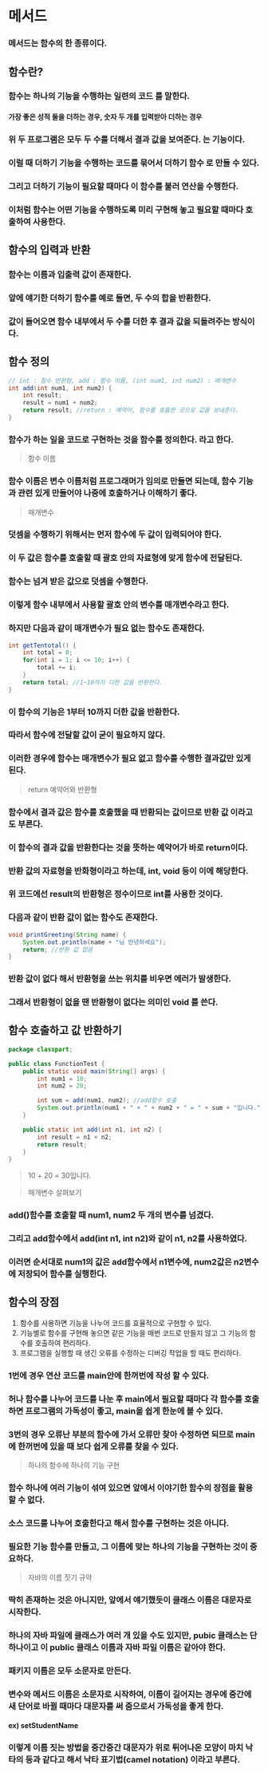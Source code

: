 # 메서드
### 메서드는 함수의 한 종류이다.
## 함수란?
### 함수는 **하나의 기능을 수행하는 일련의 코드** 를 말한다.
#### 가장 좋은 성적 둘을 더하는 경우, 숫자 두 개를 입력받아 더하는 경우
### 위 두 프로그램은 모두 **두 수를 더해서 결과 값을 보여준다.** 는 기능이다.
### 이럴 때 더하기 기능을 수행하는 코드를 묶어서 **더하기 함수** 로 만들 수 있다.
### 그리고 더하기 기능이 필요할 때마다 이 함수를 불러 연산을 수행한다.
### 이처럼 함수는 어떤 기능을 수행하도록 미리 구현해 놓고 필요할 때마다 호출하여 사용한다.
## 함수의 입력과 반환
### 함수는 이름과 입출력 값이 존재한다.
### 앞에 얘기한 더하기 함수를 예로 들면, 두 수의 합을 반환한다.
### 값이 들어오면 함수 내부에서 두 수를 더한 후 결과 값을 되돌려주는 방식이다.
## 함수 정의
```java
// int : 함수 반환형, add : 함수 이름, (int num1, int num2) : 매개변수
int add(int num1, int num2) {
    int result;
    result = num1 + num2;
    return result; //return : 예약어, 함수를 호출한 곳으로 값을 보내준다.
}
```
### 함수가 하는 일을 코드로 구현하는 것을 **함수를 정의한다.** 라고 한다.
> 함수 이름
### 함수 이름은 변수 이름처럼 프로그래머가 임의로 만들면 되는데, 함수 기능과 관련 있게 만들어야 나중에 호출하거나 이해하기 좋다.
> 매개변수
### 덧셈을 수행하기 위해서는 먼저 함수에 두 값이 입력되어야 한다.
### 이 두 값은 함수를 호출할 때 괄호 안의 자료형에 맞게 함수에 전달된다.
### 함수는 넘겨 받은 값으로 덧셈을 수행한다.
### 이렇게 함수 내부에서 사용할 괄호 안의 변수를 매개변수라고 한다.
### 하지만 다음과 같이 매개변수가 필요 없는 함수도 존재한다.
```java
int getTentotal() {
    int total = 0;
    for(int i = 1; i <= 10; i++) {
        total += i;
    }
    return total; //1~10까지 더한 값을 반환한다.
}
```
### 이 함수의 기능은 1부터 10까지 더한 값을 반환한다.
### 따라서 함수에 전달할 값이 굳이 필요하지 않다.
### 이러한 경우에 함수는 매개변수가 필요 없고 함수를 수행한 결과값만 있게 된다.
> return 예약어와 반환형
### 함수에서 결과 값은 함수를 호출했을 때 반환되는 값이므로 **반환 값** 이라고도 부른다.
### 이 함수의 결과 값을 반환한다는 것을 뜻하는 예약어가 바로 return이다.
### 반환 값의 자료형을 반화형이라고 하는데, int, void 등이 이에 해당한다.
### 위 코드에선 result의 반환형은 정수이므로 int를 사용한 것이다.
### 다음과 같이 반환 값이 없는 함수도 존재한다.
```java
void printGreeting(String name) {
    System.out.println(name + "님 안녕하세요");
    return; //반환 값 없음
}
```
### 반환 값이 없다 해서 반환형을 쓰는 위치를 비우면 에러가 발생한다.
### 그래서 반환형이 없을 땐 반환형이 없다는 의미인 **void** 를 쓴다.
## 함수 호출하고 값 반환하기
```java
package classpart;

public class FunctionTest {
    public static void main(String[] args) {
        int num1 = 10;
        int num2 = 20;

        int sum = add(num1, num2); //add함수 호출
        System.out.println(num1 + " + " + num2 + " = " + sum + "입니다.")
    }

    public static int add(int n1, int n2) {
        int result = n1 + n2;
        return result;
    }
}
```
>10 + 20 = 30입니다.

> 매개변수 살펴보기
### add()함수를 호출할 때 num1, num2 두 개의 변수를 넘겼다.
### 그리고 add함수에서 add(int n1, int n2)와 같이 n1, n2를 사용하였다.
### 이러면 순서대로 num1의 값은 add함수에서 n1변수에, num2값은 n2변수에 저장되어 함수를 실행한다.
## 함수의 장점
1. 함수를 사용하면 기능을 나누어 코드를 효율적으로 구현할 수 있다.
2. 기능별로 함수를 구현해 놓으면 같은 기능을 매번 코드로 만들지 않고 그 기능의 함수를 호출하여 편리하다.
3. 프로그램을 실행할 때 생긴 오류를 수정하는 디버깅 작업을 할 때도 편리하다.
### 1번에 경우 연산 코드를 main안에 한꺼번에 작성 할 수 있다.
### 허나 함수를 나누어 코드를 나눈 후 main에서 필요할 때마다 각 함수를 호출하면 프로그램의 가독성이 좋고, main을 쉽게 한눈에 볼 수 있다.
### 3번의 경우 오류난 부분의 함수에 가서 오류만 찾아 수정하면 되므로 main에 한꺼번에 있을 때 보다 쉽게 오류를 찾을 수 있다.
> 하나의 함수에 하나의 기능 구현
### 함수 하나에 여러 기능이 섞여 있으면 앞에서 이야기한 함수의 장점을 활용할 수 없다.
### 소스 코드를 나누어 호출한다고 해서 함수를 구현하는 것은 아니다.
### 필요한 기능 함수를 만들고, 그 이름에 맞는 하나의 기능을 구현하는 것이 중요하다.
> 자바의 이름 짓기 규약
### 딱히 존재하는 것은 아니지만, 앞에서 얘기했듯이 클래스 이름은 대문자로 시작한다.
### 하나의 자바 파일에 클래스가 여러 개 있을 수도 있지만, pubic 클래스는 단 하나이고 이 public 클래스 이름과 자바 파일 이름은 같아야 한다.
### 패키지 이름은 모두 소문자로 만든다.
### 변수와 메서드 이름은 소문자로 시작하여, 이름이 길어지는 경우에 중간에 새 단어로 바뀔 때마다 대문자를 써 줌으로서 가독성을 좋게 한다.
#### ex) setStudentName
### 이렇게 이름 짓는 방법을 중간중간 대문자가 위로 튀어나온 모양이 마치 낙타의 등과 같다고 해서 **낙타 표기법(camel notation)** 이라고 부른다.